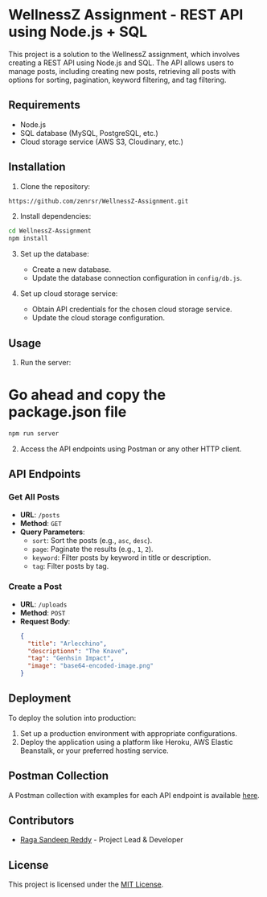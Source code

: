 # WellnessZ Assignment - REST API using Node.js + SQL

This project is a solution to the WellnessZ assignment, which involves creating a REST API using Node.js and SQL. The API allows users to manage posts, including creating new posts, retrieving all posts with options for sorting, pagination, keyword filtering, and tag filtering.

## Requirements

- Node.js
- SQL database (MySQL, PostgreSQL, etc.)
- Cloud storage service (AWS S3, Cloudinary, etc.)

## Installation

1. Clone the repository:

```bash
https://github.com/zenrsr/WellnessZ-Assignment.git
```

2. Install dependencies:

```bash
cd WellnessZ-Assignment
npm install
```

3. Set up the database:
   
   - Create a new database.
   - Update the database connection configuration in `config/db.js`.

4. Set up cloud storage service:

   - Obtain API credentials for the chosen cloud storage service.
   - Update the cloud storage configuration.

## Usage

1. Run the server:

# Go ahead and copy the package.json file

```bash
npm run server
```

2. Access the API endpoints using Postman or any other HTTP client.

## API Endpoints

### Get All Posts

- **URL**: `/posts`
- **Method**: `GET`
- **Query Parameters**:
  - `sort`: Sort the posts (e.g., `asc`, `desc`).
  - `page`: Paginate the results (e.g., `1`, `2`).
  - `keyword`: Filter posts by keyword in title or description.
  - `tag`: Filter posts by tag.

### Create a Post

- **URL**: `/uploads`
- **Method**: `POST`
- **Request Body**: 
  ```json
  {
    "title": "Arlecchino",
    "descriptionn": "The Knave",
    "tag": "Genhsin Impact",
    "image": "base64-encoded-image.png"
  }
  ```

## Deployment

To deploy the solution into production:

1. Set up a production environment with appropriate configurations.
2. Deploy the application using a platform like Heroku, AWS Elastic Beanstalk, or your preferred hosting service.

## Postman Collection

A Postman collection with examples for each API endpoint is available [here](https://www.postman.com/solar-flare-193342/workspace/wellnessz).

## Contributors

- [Raga Sandeep Reddy](https://github.com/zenrsr/) - Project Lead & Developer

## License

This project is licensed under the [MIT License](https://opensource.org/licenses/MIT).
